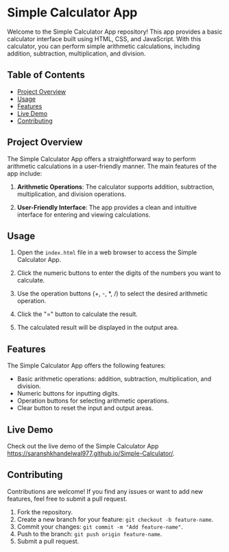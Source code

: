 # Simple Calculator App

Welcome to the Simple Calculator App repository! This app provides a basic calculator interface built using HTML, CSS, and JavaScript. With this calculator, you can perform simple arithmetic calculations, including addition, subtraction, multiplication, and division.

## Table of Contents

- [Project Overview](#project-overview)
- [Usage](#usage)
- [Features](#features)
- [Live Demo](#live-demo)
- [Contributing](#contributing)

## Project Overview

The Simple Calculator App offers a straightforward way to perform arithmetic calculations in a user-friendly manner. The main features of the app include:

1. **Arithmetic Operations**: The calculator supports addition, subtraction, multiplication, and division operations.

2. **User-Friendly Interface**: The app provides a clean and intuitive interface for entering and viewing calculations.

## Usage

1. Open the `index.html` file in a web browser to access the Simple Calculator App.

2. Click the numeric buttons to enter the digits of the numbers you want to calculate.

3. Use the operation buttons (+, -, *, /) to select the desired arithmetic operation.

4. Click the "=" button to calculate the result.

5. The calculated result will be displayed in the output area.

## Features

The Simple Calculator App offers the following features:

- Basic arithmetic operations: addition, subtraction, multiplication, and division.
- Numeric buttons for inputting digits.
- Operation buttons for selecting arithmetic operations.
- Clear button to reset the input and output areas.

## Live Demo

Check out the live demo of the Simple Calculator App https://saranshkhandelwal977.github.io/Simple-Calculator/.

## Contributing

Contributions are welcome! If you find any issues or want to add new features, feel free to submit a pull request.

1. Fork the repository.
2. Create a new branch for your feature: `git checkout -b feature-name`.
3. Commit your changes: `git commit -m "Add feature-name"`.
4. Push to the branch: `git push origin feature-name`.
5. Submit a pull request.
